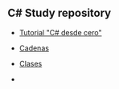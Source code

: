 **C# Study repository**
-
- [Tutorial "C# desde cero"](https://www.tutorialesprogramacionya.com/csharpya/)  

- [Cadenas](https://docs.microsoft.com/es-es/dotnet/csharp/programming-guide/strings/index)  

- [Clases](https://docs.microsoft.com/es-es/dotnet/csharp/programming-guide/classes-and-structs/index)

- 
  